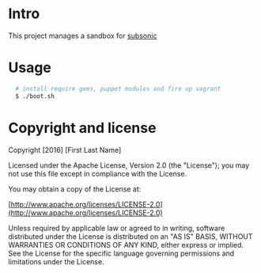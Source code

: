 # Intro 
This project manages a sandbox for [subsonic](http://www.subsonic.org/pages/index.jsp)

# Usage
```bash
  # install require gems, puppet modules and fire up vagrant
  $ ./boot.sh
```

# Copyright and license

Copyright [2016] [First Last Name]

Licensed under the Apache License, Version 2.0 (the "License");
you may not use this file except in compliance with the License.

You may obtain a copy of the License at:

  [http://www.apache.org/licenses/LICENSE-2.0](http://www.apache.org/licenses/LICENSE-2.0)

Unless required by applicable law or agreed to in writing, software
distributed under the License is distributed on an "AS IS" BASIS,
WITHOUT WARRANTIES OR CONDITIONS OF ANY KIND, either express or implied.
See the License for the specific language governing permissions and
limitations under the License.
